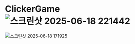# ClickerGame![스크린샷 2025-06-18 221442](https://github.com/user-attachments/assets/7dbd1921-d3d0-407e-869d-3bef2c62d03a)
![스크린샷 2025-06-18 171925](https://github.com/user-attachments/assets/df120a1b-e6d0-4c59-a4d5-2a45d4af78b3)
